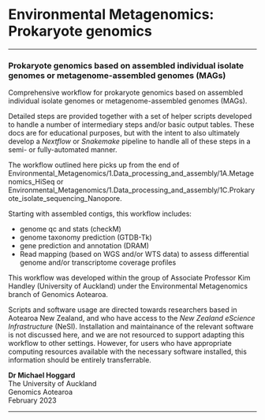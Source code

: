 # Environmental Metagenomics: Prokaryote genomics

----

### Prokaryote genomics based on assembled individual isolate genomes or metagenome-assembled genomes (MAGs)

Comprehensive workflow for prokaryote genomics based on assembled individual isolate genomes or metagenome-assembled genomes (MAGs). 

Detailed steps are provided together with a set of helper scripts developed to handle a number of intermediary steps and/or basic output tables. These docs are for educational purposes, but with the intent to also ultimately develop a *Nextflow* or *Snakemake* pipeline to handle all of these steps in a semi- or fully-automated manner.

The workflow outlined here picks up from the end of Environmental_Metagenomics/1.Data_processing_and_assembly/1A.Metagenomics_HiSeq or Environmental_Metagenomics/1.Data_processing_and_assembly/1C.Prokaryote_isolate_sequencing_Nanopore.

Starting with assembled contigs, this workflow includes:

- genome qc and stats (checkM)
- genome taxonomy prediction (GTDB-Tk)
- gene prediction and annotation (DRAM)
- Read mapping (based on WGS and/or WTS data) to assess differential genome and/or transcriptome coverage profiles

This workflow was developed within the group of Associate Professor Kim Handley (University of Auckland) under the Environmental Metagenomics branch of Genomics Aotearoa. 

Scripts and software usage are directed towards researchers based in Aotearoa New Zealand, and who have access to the *New Zealand eScience Infrastructure* (NeSI). Installation and maintainance of the relevant software is not discussed here, and we are not resourced to support adapting this workflow to other settings. However, for users who have appropriate computing resources available with the necessary software installed, this information should be entirely transferrable.

**Dr Michael Hoggard**<BR>
The University of Auckland <BR>
Genomics Aotearoa<BR>
February 2023

----
